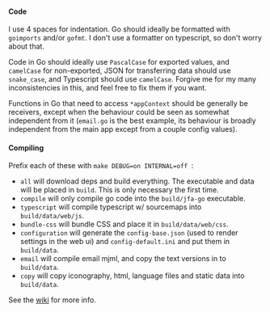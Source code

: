 #### Code
I use 4 spaces for indentation. Go should ideally be formatted with `goimports` and/or `gofmt`. I don't use a formatter on typescript, so don't worry about that.

Code in Go should ideally use `PascalCase` for exported values, and `camelCase` for non-exported, JSON for transferring data should use `snake_case`, and Typescript should use `camelCase`. Forgive me for my many inconsistencies in this, and feel free to fix them if you want.

Functions in Go that need to access `*appContext` should be generally be receivers, except when the behaviour could be seen as somewhat independent from it (`email.go` is the best example, its behaviour is broadly independent from the main app except from a couple config values).


#### Compiling

Prefix each of these with `make DEBUG=on INTERNAL=off `:
* `all` will download deps and build everything. The executable and data will be placed in `build`. This is only necessary the first time.
* `compile` will only compile go code into the `build/jfa-go` executable.
* `typescript` will compile typescript w/ sourcemaps into `build/data/web/js`.
* `bundle-css` will bundle CSS and place it in `build/data/web/css`.
* `configuration` will generate the `config-base.json` (used to render settings in the web ui) and `config-default.ini` and put them in `build/data`.
* `email` will compile email mjml, and copy the text versions in to `build/data`.
* `copy` will copy iconography, html, language files and static data into `build/data`.

See the [wiki](https://jfa-go.com/docs/build/binary/) for more info.
